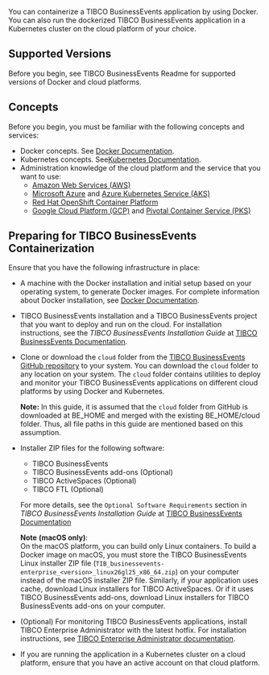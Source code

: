 You can containerize a TIBCO BusinessEvents application by using Docker. You can also run the dockerized TIBCO BusinessEvents application in a Kubernetes cluster on the cloud platform of your choice.

## Supported Versions

Before you begin, see TIBCO BusinessEvents Readme for supported versions of Docker and cloud platforms.

## Concepts

Before you begin, you must be familiar with the following concepts and services:

-   Docker concepts. See [Docker Documentation](https://docs.docker.com/).
-   Kubernetes concepts. See[Kubernetes Documentation](https://kubernetes.io/docs/home/).
-   Administration knowledge of the cloud platform and the service that you want to use:
    -   [Amazon Web Services \(AWS\)](https://docs.aws.amazon.com/)
    -   [Microsoft Azure](https://docs.microsoft.com/en-us/azure/) and [Azure Kubernetes Service \(AKS\)](https://docs.microsoft.com/en-us/azure/aks/)
    -   [Red Hat OpenShift Container Platform](https://access.redhat.com/documentation/en-us/openshift_container_platform/)
    -   [Google Cloud Platform \(GCP\)](https://cloud.google.com/docs/) and [Pivotal Container Service \(PKS\)](https://docs.pivotal.io/runtimes/pks)

## Preparing for TIBCO BusinessEvents Containerization

Ensure that you have the following infrastructure in place:

-   A machine with the Docker installation and initial setup based on your operating system, to generate Docker images. For complete information about Docker installation, see [Docker Documentation](https://docs.docker.com/).
-   TIBCO BusinessEvents installation and a TIBCO BusinessEvents project that you want to deploy and run on the cloud. For installation instructions, see the *TIBCO BusinessEvents Installation Guide* at [TIBCO BusinessEvents Documentation](https://docs.tibco.com/products/tibco-businessevents-enterprise-edition).
-   Clone or download the `cloud` folder from the [TIBCO BusinessEvents GitHub repository](https://github.com/TIBCOSoftware/be-tools/tree/v1.0) to your system. You can download the `cloud` folder to any location on your system. The `cloud` folder contains utilities to deploy and monitor your TIBCO BusinessEvents applications on different cloud platforms by using Docker and Kubernetes.

    **Note:** In this guide, it is assumed that the `cloud` folder from GitHub is downloaded at BE_HOME and merged with the existing BE_HOME/cloud folder. Thus, all file paths in this guide are mentioned based on this assumption.

-   Installer ZIP files for the following software:
    -   TIBCO BusinessEvents
    -   TIBCO BusinessEvents add-ons \(Optional\)
    -   TIBCO ActiveSpaces \(Optional\)
    -   TIBCO FTL \(Optional\)

    For more details, see the `Optional Software Requirements` section in *TIBCO BusinessEvents Installation Guide* at [TIBCO BusinessEvents Documentation](https://docs.tibco.com/products/tibco-businessevents-enterprise-edition) <br>


    **Note** **\(macOS only\)**: <br>
    On the macOS platform, you can build only Linux containers. To build a Docker image on macOS, you must store the TIBCO BusinessEvents Linux installer ZIP file \(`TIB_businessevents-enterprise_<version>_linux26gl25_x86_64.zip`\) on your computer instead of the macOS installer ZIP file. Similarly, if your application uses cache, download Linux installers for TIBCO ActiveSpaces. Or if it uses TIBCO BusinessEvents add-ons, download Linux installers for TIBCO BusinessEvents add-ons on your computer.

-   \(Optional\) For monitoring TIBCO BusinessEvents applications, install TIBCO Enterprise Administrator with the latest hotfix. For installation instructions, see [TIBCO Enterprise Administrator documentation](https://docs.tibco.com/products/tibco-enterprise-administrator).
-   If you are running the application in a Kubernetes cluster on a cloud platform, ensure that you have an active account on that cloud platform.

